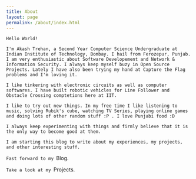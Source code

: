 ```yaml
---
title: About
layout: page
permalink: /about/index.html
---
```


`Hello World!`

`I'm Akash Trehan, a Second Year Computer Science Undergraduate at Indian Institute of Technology, Bombay. I hail from Ferozepur, Punjab. I am very enthusiastic about Software Developement and Network & Information Security. I always keep myself buzy in Open Source Projects. Lately I have also been trying my hand at Capture the Flag problems and I'm loving it.`

`I like tinkering with electronic circuits as well as computer softwares. I have built robotic vehicles for Line Follower and Obstacle Crossing comptetions here at IIT.`

`I like to try out new things. In my free time I like listening to music, solving Rubik's cube, watching TV Series, playing online games and doing lots of other random stuff :P . I love Punjabi food :D`

`I always keep experimenting with things and firmly believe that it is the only way to become good at them.`

`I am starting this blog to write about my experiences, my projects, and other interesting stuff.`

`Fast forward to my `<a href='../blog' style="text-decoration:none">Blog.</a>

`Take a look at my `<a href='../projects' style="text-decoration:none">Projects.</a>
